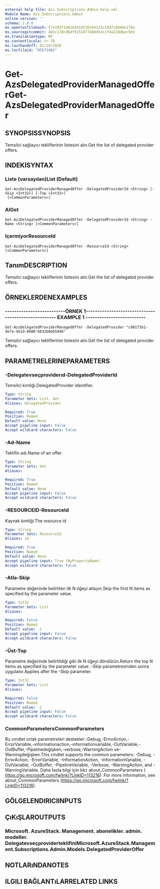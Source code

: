 ```yaml
---
external help file: Azs.Subscriptions.Admin-help.xml
Module Name: Azs.Subscriptions.Admin
online version: ''
schema: 2.0.0
ms.openlocfilehash: 57e195f1d42b4d1df26344133c10d7c0d40e1f8a
ms.sourcegitcommit: 4d2c178cd6df9151877b08d54c1f4a228dbec9d1
ms.translationtype: MT
ms.contentlocale: tr-TR
ms.lasthandoff: 01/29/2020
ms.locfileid: "93571402"
---
```

# <span data-ttu-id="26fe2-101">Get-AzsDelegatedProviderManagedOffer</span><span class="sxs-lookup"><span data-stu-id="26fe2-101">Get-AzsDelegatedProviderManagedOffer</span></span>

## <span data-ttu-id="26fe2-102">SYNOPSIS</span><span class="sxs-lookup"><span data-stu-id="26fe2-102">SYNOPSIS</span></span>
<span data-ttu-id="26fe2-103">Temsilci sağlayıcı tekliflerinin listesini alın.</span><span class="sxs-lookup"><span data-stu-id="26fe2-103">Get the list of delegated provider offers.</span></span>

## <span data-ttu-id="26fe2-104">INDEKI</span><span class="sxs-lookup"><span data-stu-id="26fe2-104">SYNTAX</span></span>

### <span data-ttu-id="26fe2-105">Liste (varsayılan)</span><span class="sxs-lookup"><span data-stu-id="26fe2-105">List (Default)</span></span>
```
Get-AzsDelegatedProviderManagedOffer -DelegatedProviderId <String> [-Skip <Int32>] [-Top <Int32>]
 [<CommonParameters>]
```

### <span data-ttu-id="26fe2-106">Al</span><span class="sxs-lookup"><span data-stu-id="26fe2-106">Get</span></span>
```
Get-AzsDelegatedProviderManagedOffer -DelegatedProviderId <String> -Name <String> [<CommonParameters>]
```

### <span data-ttu-id="26fe2-107">Içermiyor</span><span class="sxs-lookup"><span data-stu-id="26fe2-107">ResourceId</span></span>
```
Get-AzsDelegatedProviderManagedOffer -ResourceId <String> [<CommonParameters>]
```

## <span data-ttu-id="26fe2-108">Tanım</span><span class="sxs-lookup"><span data-stu-id="26fe2-108">DESCRIPTION</span></span>
<span data-ttu-id="26fe2-109">Temsilci sağlayıcı tekliflerinin listesini alın.</span><span class="sxs-lookup"><span data-stu-id="26fe2-109">Get the list of delegated provider offers.</span></span>

## <span data-ttu-id="26fe2-110">ÖRNEKLERDEN</span><span class="sxs-lookup"><span data-stu-id="26fe2-110">EXAMPLES</span></span>

### <span data-ttu-id="26fe2-111">--------------------------ÖRNEK 1--------------------------</span><span class="sxs-lookup"><span data-stu-id="26fe2-111">-------------------------- EXAMPLE 1 --------------------------</span></span>
```
Get-AzsDelegatedProviderManagedOffer -DelegatedProvider "c90173b1-de7a-4b1d-8600-b832b0e65946"
```

<span data-ttu-id="26fe2-112">Temsilci sağlayıcı tekliflerinin listesini alın.</span><span class="sxs-lookup"><span data-stu-id="26fe2-112">Get the list of delegated provider offers.</span></span>

## <span data-ttu-id="26fe2-113">PARAMETRELERINE</span><span class="sxs-lookup"><span data-stu-id="26fe2-113">PARAMETERS</span></span>

### <span data-ttu-id="26fe2-114">-Delegatevseçproviderıd</span><span class="sxs-lookup"><span data-stu-id="26fe2-114">-DelegatedProviderId</span></span>
<span data-ttu-id="26fe2-115">Temsilci kimliği.</span><span class="sxs-lookup"><span data-stu-id="26fe2-115">DelegatedProvider identifier.</span></span>

```yaml
Type: String
Parameter Sets: List, Get
Aliases: DelegatedProvider

Required: True
Position: Named
Default value: None
Accept pipeline input: False
Accept wildcard characters: False
```

### <span data-ttu-id="26fe2-116">-Ad</span><span class="sxs-lookup"><span data-stu-id="26fe2-116">-Name</span></span>
<span data-ttu-id="26fe2-117">Teklifin adı.</span><span class="sxs-lookup"><span data-stu-id="26fe2-117">Name of an offer.</span></span>

```yaml
Type: String
Parameter Sets: Get
Aliases: 

Required: True
Position: Named
Default value: None
Accept pipeline input: False
Accept wildcard characters: False
```

### <span data-ttu-id="26fe2-118">-RESOURCEID</span><span class="sxs-lookup"><span data-stu-id="26fe2-118">-ResourceId</span></span>
<span data-ttu-id="26fe2-119">Kaynak kimliği.</span><span class="sxs-lookup"><span data-stu-id="26fe2-119">The resource id.</span></span>

```yaml
Type: String
Parameter Sets: ResourceId
Aliases: id

Required: True
Position: Named
Default value: None
Accept pipeline input: True (ByPropertyName)
Accept wildcard characters: False
```

### <span data-ttu-id="26fe2-120">-Atla</span><span class="sxs-lookup"><span data-stu-id="26fe2-120">-Skip</span></span>
<span data-ttu-id="26fe2-121">Parametre değerinde belirtilen ilk N öğeyi atlayın.</span><span class="sxs-lookup"><span data-stu-id="26fe2-121">Skip the first N items as specified by the parameter value.</span></span>

```yaml
Type: Int32
Parameter Sets: List
Aliases: 

Required: False
Position: Named
Default value: -1
Accept pipeline input: False
Accept wildcard characters: False
```

### <span data-ttu-id="26fe2-122">-Üst</span><span class="sxs-lookup"><span data-stu-id="26fe2-122">-Top</span></span>
<span data-ttu-id="26fe2-123">Parametre değerinde belirtildiği gibi ilk N öğeyi döndürün.</span><span class="sxs-lookup"><span data-stu-id="26fe2-123">Return the top N items as specified by the parameter value.</span></span>
<span data-ttu-id="26fe2-124">-Skip parametresinden sonra uygulanır.</span><span class="sxs-lookup"><span data-stu-id="26fe2-124">Applies after the -Skip parameter.</span></span>

```yaml
Type: Int32
Parameter Sets: List
Aliases: 

Required: False
Position: Named
Default value: -1
Accept pipeline input: False
Accept wildcard characters: False
```

### <span data-ttu-id="26fe2-125">CommonParameters</span><span class="sxs-lookup"><span data-stu-id="26fe2-125">CommonParameters</span></span>
<span data-ttu-id="26fe2-126">Bu cmdlet ortak parametreleri destekler:-Debug,-ErrorAction,-ErrorVariable,-ınformationaction,-ınformationvariable,-OutVariable,-OutBuffer,-Pipelinedeğişken,-verbose,-WarningAction ve-Warningdeğişken.</span><span class="sxs-lookup"><span data-stu-id="26fe2-126">This cmdlet supports the common parameters: -Debug, -ErrorAction, -ErrorVariable, -InformationAction, -InformationVariable, -OutVariable, -OutBuffer, -PipelineVariable, -Verbose, -WarningAction, and -WarningVariable.</span></span> <span data-ttu-id="26fe2-127">Daha fazla bilgi için bkz about_CommonParameters ( https://go.microsoft.com/fwlink/?LinkID=113216) .</span><span class="sxs-lookup"><span data-stu-id="26fe2-127">For more information, see about_CommonParameters (https://go.microsoft.com/fwlink/?LinkID=113216).</span></span>

## <span data-ttu-id="26fe2-128">GÖLGELENDIRICI</span><span class="sxs-lookup"><span data-stu-id="26fe2-128">INPUTS</span></span>

## <span data-ttu-id="26fe2-129">ÇıKıŞLAR</span><span class="sxs-lookup"><span data-stu-id="26fe2-129">OUTPUTS</span></span>

### <span data-ttu-id="26fe2-130">Microsoft. AzureStack. Management. abonelikler. admin. modeller. Delegatevseçproviderteklifini</span><span class="sxs-lookup"><span data-stu-id="26fe2-130">Microsoft.AzureStack.Management.Subscriptions.Admin.Models.DelegatedProviderOffer</span></span>

## <span data-ttu-id="26fe2-131">NOTLARıNDA</span><span class="sxs-lookup"><span data-stu-id="26fe2-131">NOTES</span></span>

## <span data-ttu-id="26fe2-132">ILGILI BAĞLANTıLAR</span><span class="sxs-lookup"><span data-stu-id="26fe2-132">RELATED LINKS</span></span>

